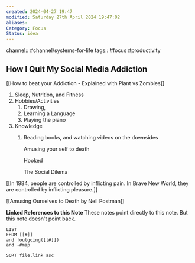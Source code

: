 ```yaml
---
created: 2024-04-27 19:47
modified: Saturday 27th April 2024 19:47:02
aliases: 
Category: Focus
Status: idea
---
```

channel:: #channel/systems-for-life 
tags:: #focus #productivity 
## How I Quit My Social Media Addiction

[[How to beat your Addiction - Explained with Plant vs Zombies]]
1. Sleep, Nutrition, and Fitness
2. Hobbies/Activities
    1. Drawing,
    2. Learning a Language
    3. Playing the piano
3. Knowledge
    1. Reading books, and watching videos on the downsides
        
        Amusing your self to death
        
        Hooked
        
        The Social Dilema


[[In 1984, people are controlled by inflicting pain. In Brave New World, they are controlled by inflicting pleasure.]]

[[Amusing Ourselves to Death by Neil Postman]]


**Linked References to this Note**
These notes point directly to this note. But this note doesn't point back.
```dataview
LIST
FROM [[#]]
and !outgoing([[#]])
and -#map

SORT file.link asc
```



